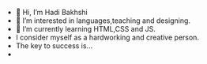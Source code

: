 - 👋 Hi, I’m Hadi Bakhshi
- 👀 I’m interested in languages,teaching and designing.
- 🌱 I’m currently learning HTML,CSS and JS.
-    I consider myself as a hardworking and creative person.
-    The key to success is...
- 

<!---
Hadi-bakhshi/Hadi-bakhshi is a ✨ special ✨ repository because its `README.md` (this file) appears on your GitHub profile.
You can click the Preview link to take a look at your changes.
--->
